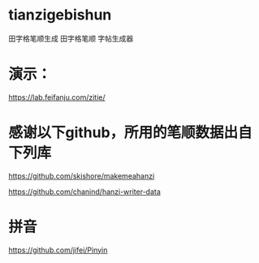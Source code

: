 # tianzigebishun
田字格笔顺生成
田字格笔顺 字帖生成器



# 演示：
https://lab.feifanju.com/zitie/






# 感谢以下github，所用的笔顺数据出自下列库

https://github.com/skishore/makemeahanzi

https://github.com/chanind/hanzi-writer-data

# 拼音

https://github.com/jifei/Pinyin

